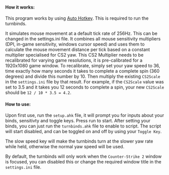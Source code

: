 #### How it works:

This program works by using [Auto Hotkey](https://www.autohotkey.com).
This is required to run the turnbinds.

It simulates mouse movement at a default tick rate of 256Hz. This can be changed in the settings.ini file.
It combines all mouse sensitivity multipliers (DPI, in-game sensitivity, windows cursor speed) and uses them to calculate the mouse movement distance per tick based on a constant multiplier specialised for CS2 yaw.
This CS2 Multiplier needs to be recalibrated for varying game resolutions, it is pre-calibrated for a 1920x1080 game window.
To recalibrate, simply set your yaw speed to 36, time exactly how many seconds it takes to complete a complete spin (360 degrees) and divide this number by 10. Then multiply the existing `CS2Scale` in the `settings.ini` file by that result.
For example, if the `CS2Scale` value was set to 3.5 and it takes you 12 seconds to complete a spin, your new `CS2Scale` should be  `12 / 10 * 3.5 = 4.2`.

#### How to use:
Upon first use, run the `setup.ahk` file, it will prompt you for inputs about your binds, sensitivty and toggle keys. Press run to start.
After setting your binds, you can just run the `turnbinds.ahk` file to enable to script. The script will start disabled, and can be toggled on and off by using your `Toggle Key`.

The slow speed key will make the turnbinds turn at the slower yaw rate while held, otherwise the normal yaw speed will be used.

By default, the turnbinds will only work when the `Counter-Strike 2` window is focused, you can disabled this or change the required window title in the `settings.ini` file.
